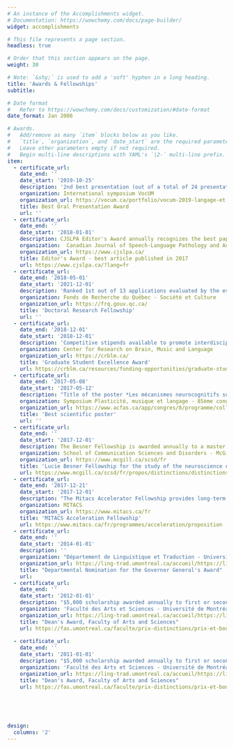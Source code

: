 ```yaml
---
# An instance of the Accomplishments widget.
# Documentation: https://wowchemy.com/docs/page-builder/
widget: accomplishments

# This file represents a page section.
headless: true

# Order that this section appears on the page.
weight: 30

# Note: `&shy;` is used to add a 'soft' hyphen in a long heading.
title: 'Awards & Fellowships'
subtitle:

# Date format
#   Refer to https://wowchemy.com/docs/customization/#date-format
date_format: Jan 2006

# Awards.
#   Add/remove as many `item` blocks below as you like.
#   `title`, `organization`, and `date_start` are the required parameters.
#   Leave other parameters empty if not required.
#   Begin multi-line descriptions with YAML's `|2-` multi-line prefix.
item:
  - certificate_url: 
    date_end: ''
    date_start: '2019-10-25'
    description: '2nd best presentation (out of a total of 24 presentations)'
    organization: International symposium VocUM
    organization_url: https://vocum.ca/portfolio/vocum-2019-langage-et-temps/
    title: Best Oral Presentation Award
    url: ''
  - certificate_url:
    date_end: ''
    date_start: '2018-01-01'
    description: CJSLPA Editor's Award annually recognizes the best paper published in the Canadian Journal of Speech-Language Pathology and Audiology. 
    organization:  Canadian Journal of Speech-Language Pathology and Audiology.
    organization_url: https://www.cjslpa.ca/
    title: Editor's Award - best article published in 2017
    url: https://www.cjslpa.ca/?lang=fr
  - certificate_url: 
    date_end: '2018-05-01'
    date_start: '2021-12-01'
    description: 'Ranked 1st out of 13 applications evaluated by the evaluation committee 11B - Linguistics / Translation'
    organization: Fonds de Recherche du Québec - Société et Culture
    organization_url: https://frq.gouv.qc.ca/
    title: 'Doctoral Research Fellowship'
    url: ''
  - certificate_url: 
    date_end: '2018-12-01'
    date_start: '2018-12-01'
    description: 'Competitive stipends available to promote interdisciplinary research and to support training opportunities for its graduate student members'
    organization: Center for Research on Brain, Music and Language
    organization_url: https://crblm.ca/
    title: 'Graduate Student Excellence Award'
    url: https://crblm.ca/resources/funding-opportunities/graduate-student-stipends/#1513877571598-5d0d73c2-0b13
  - certificate_url: 
    date_end: '2017-05-08'
    date_start: '2017-05-12'
    description: "Title of the poster *Les mécanismes neurocognitifs sous-jacents aux aspects de sémantique logique du traitement de la phrase - une étude en potentiels évoqués (PE) sur la vérification des conditions de vérité*"
    organization: Symposium Plasticité, musique et langage - 85ème congrès de l'ACFAS 
    organization_url: https://www.acfas.ca/app/congres/8/programme/colloques/6732
    title: 'Best scientific poster'
    url: ''
  - certificate_url: 
    date_end: ''
    date_start: '2017-12-01'
    description: The Besner Fellowship is awarded annually to a master's or doctoral student at the School of Communication Sciences and Disorders who is conducting research in the neuroscience of human communication and who is advancing knowledge of the relationship between language, communication and the human brain
    organization: School of Communication Sciences and Disorders - McGill University
    organization_url: https://www.mcgill.ca/scsd/fr 
    title: 'Lucie Besner Fellowship for the study of the neuroscience of human communication'
    url: https://www.mcgill.ca/scsd/fr/propos/distinctions/distinctions-etudiantes/bourse-de-recherche-pour-letude-des-neurosciences-de-la-communication-humaine-lucie-besner
  - certificate_url: 
    date_end: '2017-12-21'
    date_start: '2017-12-01'
    description: "The Mitacs Accelerator Fellowship provides long-term funding and an internship option for Masters and PhD students. Successful applicants also have access to professional development to help them ensure project success and develop coveted professional skills."
    organization: MITACS
    organization_url: https://www.mitacs.ca/fr
    title: 'MITACS Acceleration Fellowship'
    url: https://www.mitacs.ca/fr/programmes/acceleration/proposition 
  - certificate_url: 
    date_end: ''
    date_start: '2014-01-01'
    description: ''
    organization: "Département de Linguistique et Traduction - Université de Montréal"
    organization_url: https://ling-trad.umontreal.ca/accueil/https://ling-trad.umontreal.ca/accueil/
    title: "Departmental Nomination for the Governor General's Award"
    url:
  - certificate_url: 
    date_end: ''
    date_start: '2012-01-01'
    description: "$5,000 scholarship awarded annually to first or second year students who have distinguished themselves during their studies in the Faculty of Arts and Sciences."
    organization: 'Faculté des Arts et Sciences - Université de Montréal'
    organization_url: https://ling-trad.umontreal.ca/accueil/https://ling-trad.umontreal.ca/accueil/
    title: "Dean's Award, Faculty of Arts and Sciences"
    url: https://fas.umontreal.ca/faculte/prix-distinctions/prix-et-bourses-des-etudiants/2012/#c61731
    
  - certificate_url: 
    date_end: ''
    date_start: '2011-01-01'
    description: "$5,000 scholarship awarded annually to first or second year students who have distinguished themselves during their studies in the Faculty of Arts and Sciences."
    organization: 'Faculté des Arts et Sciences - Université de Montréal'
    organization_url: https://ling-trad.umontreal.ca/accueil/https://ling-trad.umontreal.ca/accueil/
    title: "Dean's Award, Faculty of Arts and Sciences"
    url: https://fas.umontreal.ca/faculte/prix-distinctions/prix-et-bourses-des-etudiants/2011/#c61731
    
    
    
    
    
design:
  columns: '2'
---
```

